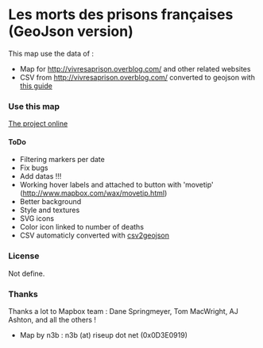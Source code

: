 # Les morts des prisons françaises (GeoJson version)

This map use the data of :

* Map for http://vivresaprison.overblog.com/ and other related websites
* CSV from http://vivresaprison.overblog.com/ converted to geojson with [this guide](http://www.mapbox.com/tilemill/docs/guides/google-docs/)


### Use this map

[The project online](http://temp.sharesand.info/prison/index3.html)


#### ToDo

* Filtering markers per date
* Fix bugs
* Add datas !!!
* Working hover labels and attached to button with 'movetip' (http://www.mapbox.com/wax/movetip.html)
* Better background
* Style and textures
* SVG icons
* Color icon linked to number of deaths
* CSV automaticly converted with [csv2geojson](https://github.com/tmcw/csv2geojson)

    
### License
Not define.

### Thanks
Thanks a lot to Mapbox team : Dane Springmeyer, Tom MacWright, AJ Ashton, and all the others !

* Map by n3b : n3b (at) riseup dot net (0x0D3E0919)
